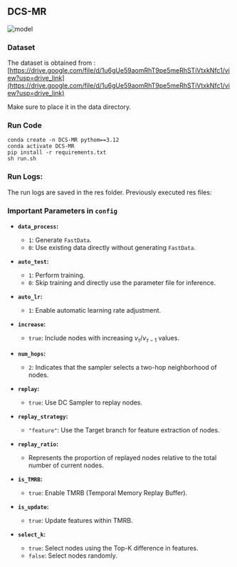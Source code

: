 ## DCS-MR
![model](https://github.com/user-attachments/assets/8bd068bd-9e94-4b40-a267-360f2c0ed69d)
### Dataset
The dataset is obtained from : [https://drive.google.com/file/d/1u6gUe59aomRhT9pe5meRhSTiVtxkNfc1/view?usp=drive_link](https://drive.google.com/file/d/1u6gUe59aomRhT9pe5meRhSTiVtxkNfc1/view?usp=drive_link)

Make sure to place it in the data directory.

### Run Code
```
conda create -n DCS-MR pythom==3.12
conda activate DCS-MR
pip install -r requirements.txt
sh run.sh
```

### Run Logs:

The run logs are saved in the res folder.
Previously executed res files:

### Important Parameters in `config`

- **`data_process`:**  
  - `1`: Generate `FastData`.  
  - `0`: Use existing data directly without generating `FastData`.

- **`auto_test`:**  
  - `1`: Perform training.  
  - `0`: Skip training and directly use the parameter file for inference.

- **`auto_lr`:**  
  - `1`: Enable automatic learning rate adjustment.

- **`increase`:**  
  - `true`: Include nodes with increasing $v_\tau/v_{\tau-1}$ values.

- **`num_hops`:**  
  - `2`: Indicates that the sampler selects a two-hop neighborhood of nodes.

- **`replay`:**  
  - `true`: Use DC Sampler to replay nodes.

- **`replay_strategy`:**  
  - `"feature"`: Use the Target branch for feature extraction of nodes.

- **`replay_ratio`:**  
  - Represents the proportion of replayed nodes relative to the total number of current nodes.

- **`is_TMRB`:**  
  - `true`: Enable TMRB (Temporal Memory Replay Buffer).

- **`is_update`:**  
  - `true`: Update features within TMRB.

- **`select_k`:**  
  - `true`: Select nodes using the Top-K difference in features.  
  - `false`: Select nodes randomly.

